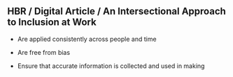 ## HBR / Digital Article / An Intersectional Approach to Inclusion at Work

- Are applied consistently across people and time

- Are free from bias

- Ensure that accurate information is collected and used in making